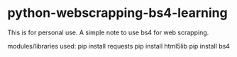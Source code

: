 # python-webscrapping-bs4-learning
This is for personal use. A simple note to use bs4 for web scrapping.

modules/libraries used:
pip install requests
pip install html5lib
pip install bs4
